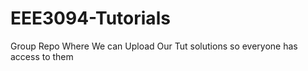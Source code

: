 # EEE3094-Tutorials

Group Repo Where We can Upload Our Tut solutions so everyone has access to them
